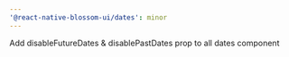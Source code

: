 ```yaml
---
'@react-native-blossom-ui/dates': minor
---
```


Add disableFutureDates & disablePastDates prop to all dates component
